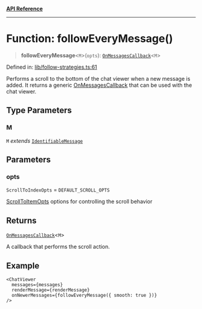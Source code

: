 [**API Reference**](../README.md)

***

# Function: followEveryMessage()

> **followEveryMessage**\<`M`\>(`opts`): [`OnMessagesCallback`](../type-aliases/OnMessagesCallback.md)\<`M`\>

Defined in: [lib/follow-strategies.ts:61](https://github.com/wix-incubator/chat-viewer/blob/2fbf016d3c8ddf9c67df1f283a6f305bdb2c2dc5/lib/follow-strategies.ts#L61)

Performs a scroll to the bottom of the chat viewer when a new message is added.
It returns a generic [OnMessagesCallback](../type-aliases/OnMessagesCallback.md) that can be used with the chat viewer.

## Type Parameters

### M

`M` *extends* [`IdentifiableMessage`](../type-aliases/IdentifiableMessage.md)

## Parameters

### opts

`ScrollToIndexOpts` = `DEFAULT_SCROLL_OPTS`

[ScrollToItemOpts](../interfaces/ScrollToItemOpts.md) options for controlling the scroll behavior

## Returns

[`OnMessagesCallback`](../type-aliases/OnMessagesCallback.md)\<`M`\>

A callback that performs the scroll action.

## Example

```tsx
<ChatViewer
  messages={messages}
  renderMessage={renderMessage}
  onNewerMessages={followEveryMessage({ smooth: true })}
/>
```
